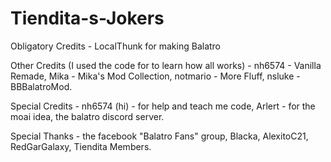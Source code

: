 # Tiendita-s-Jokers

Obligatory Credits -
LocalThunk for making Balatro


Other Credits (I used the code for to learn how all works) -
nh6574 - Vanilla Remade,
Mika - Mika's Mod Collection,
notmario - More Fluff,
nsluke - BBBalatroMod.

Special Credits -
nh6574 (hi) - for help and teach me code,
Arlert - for the moai idea,
the balatro discord server.


Special Thanks -
the facebook "Balatro Fans" group,
Blacka,
AlexitoC21,
RedGarGalaxy,
Tiendita Members.